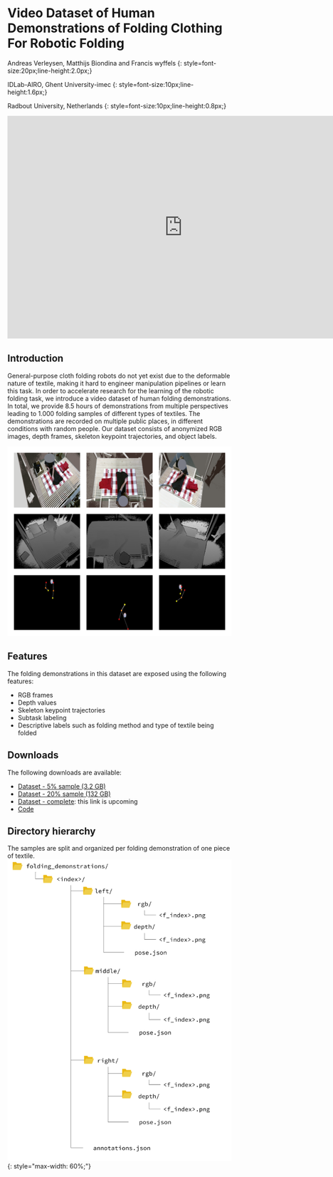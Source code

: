 # Video Dataset of Human Demonstrations of Folding Clothing For Robotic Folding
Andreas Verleysen, Matthijs Biondina and Francis wyffels
{: style=font-size:20px;line-height:2.0px;}

IDLab-AIRO, Ghent University-imec 
{: style=font-size:10px;line-height:1.6px;}

Radbout University, Netherlands
{: style=font-size:10px;line-height:0.8px;}


<iframe width="785" height="500" src="https://www.youtube.com/embed/RGi5uFlUX-U" frameborder="0" allow="accelerometer; autoplay; encrypted-media; gyroscope; picture-in-picture" allowfullscreen></iframe>

## Introduction
General-purpose cloth folding robots do not yet exist due to the deformable nature of textile,
making it hard to engineer manipulation pipelines or learn this task.
In order to accelerate research for the learning of the robotic folding task, 
we introduce a video dataset of human folding demonstrations.
In total, we provide 8.5 hours of demonstrations from multiple perspectives leading to 1.000 folding samples 
of different types of textiles. The demonstrations are recorded on multiple public places, 
in different conditions with random people. Our dataset consists of anonymized RGB images, 
depth frames, skeleton keypoint trajectories, and object labels.

![alt text](res/3x3-sample.png "Example output of the dataset")

## Features 
The folding demonstrations in this dataset are exposed using the following features:
 
* RGB frames 
* Depth values
* Skeleton keypoint trajectories
* Subtask labeling
* Descriptive labels such as folding method and type of textile being folded  

## Downloads
The following downloads are available:

 * [Dataset - 5% sample (3.2 GB)](https://cloud.ilabt.imec.be/index.php/s/JLFNpSZ2YeRE7rE)
 * [Dataset - 20% sample (132 GB)](https://cloud.ilabt.imec.be/index.php/s/5T8BAr6TcJK64Yj)
 * [Dataset - complete](): this link is upcoming 
 * [Code](https://github.com/adverley/folding-demonstrations)
 
## Directory hierarchy
 The samples are split and organized per folding demonstration of one piece of textile. 
 ![alt text](res/folder_structure_with_icons.png "Folding hierarchy organization"){:  style="max-width: 60%;"}


 





